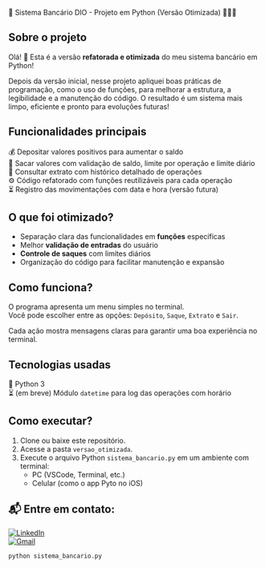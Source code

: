 👾 Sistema Bancário DIO - Projeto em Python (Versão Otimizada) 👩🏻‍💻

## Sobre o projeto

Olá! 👋 Esta é a versão **refatorada e otimizada** do meu sistema bancário em Python!

Depois da versão inicial, nesse projeto apliquei boas práticas de programação, como o uso de funções, para melhorar a estrutura, a legibilidade e a manutenção do código. O resultado é um sistema mais limpo, eficiente e pronto para evoluções futuras!

## Funcionalidades principais

💰 Depositar valores positivos para aumentar o saldo  
🏧 Sacar valores com validação de saldo, limite por operação e limite diário  
📜 Consultar extrato com histórico detalhado de operações  
⚙️ Código refatorado com funções reutilizáveis para cada operação  
⏳ Registro das movimentações com data e hora (versão futura)

## O que foi otimizado?

- Separação clara das funcionalidades em **funções** específicas
- Melhor **validação de entradas** do usuário
- **Controle de saques** com limites diários
- Organização do código para facilitar manutenção e expansão

## Como funciona?

O programa apresenta um menu simples no terminal.  
Você pode escolher entre as opções: `Depósito`, `Saque`, `Extrato` e `Sair`.

Cada ação mostra mensagens claras para garantir uma boa experiência no terminal.

## Tecnologias usadas

🐍 Python 3  
⏳ (em breve) Módulo `datetime` para log das operações com horário

## Como executar?

1. Clone ou baixe este repositório.
2. Acesse a pasta `versao_otimizada`.
3. Execute o arquivo Python `sistema_bancario.py` em um ambiente com terminal:
   - PC (VSCode, Terminal, etc.)
   - Celular (como o app Pyto no iOS)

## 📬 Entre em contato:

[![LinkedIn](https://img.shields.io/badge/LinkedIn-0077B5?style=flat&logo=linkedin&logoColor=white)](https://www.linkedin.com/in/daniella-trindade-2b31ba357)  
[![Gmail](https://img.shields.io/badge/E--mail-danifernandestrindade@gmail.com-red?style=flat&logo=gmail&logoColor=white)](mailto:danifernandestrindade@gmail.com)

```bash
python sistema_bancario.py
